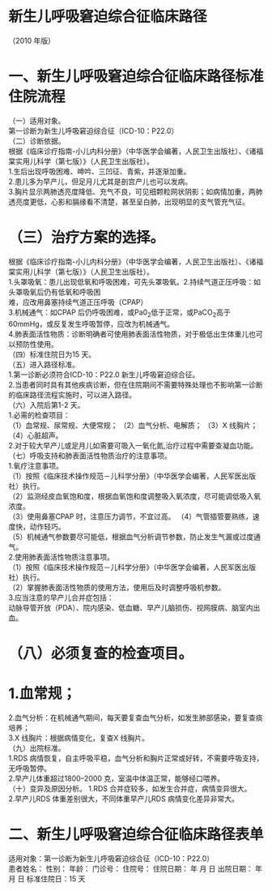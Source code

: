 # 新生儿呼吸窘迫综合征临床路径  
（2010 年版）  
#     一、新生儿呼吸窘迫综合征临床路径标准住院流程  
（一）适用对象。  
第一诊断为新生儿呼吸窘迫综合征（ICD-10：P22.0）  
（二）诊断依据。  
根据《临床诊疗指南-小儿内科分册》（中华医学会编著，人民卫生出版社）、《诸福棠实用儿科学（第七版）》（人民卫生出版社）。  
1.生后出现呼吸困难、呻吟、三凹征、青紫，并逐渐加重。  
2.患儿多为早产儿，但足月儿尤其是剖宫产儿也可以发病。  
3.胸片显示两肺透亮度降低、充气不良，可见细颗粒网状阴影；如病情加重，两肺透亮度更低，心影和膈缘看不清楚，甚至呈白肺，出现明显的支气管充气征。  
# （三）治疗方案的选择。  
根据《临床诊疗指南-小儿内科分册》（中华医学会编著，人民卫生出版社）、《诸福棠实用儿科学（第七版）》（人民卫生出版社）。  
1.头罩吸氧：患儿出现低氧和呼吸困难，可先头罩吸氧。2.持续气道正压呼吸：如头罩吸氧后仍有低氧和呼吸困  
难，应改用鼻塞持续气道正压呼吸（CPAP）  
3.机械通气：如CPAP 后仍呼吸困难，或$\mathrm{Pa0_{2}}$低于正常，或$\mathrm{PaCO_{2}}$高于60mmHg，或反复发生呼吸暂停，应改为机械通气。  
4.肺表面活性物质：诊断明确者可使用肺表面活性物质，对于极低出生体重儿也可以预防性使用。  
（四）标准住院日为15 天。  
（五）进入路径标准。  
1.第一诊断必须符合ICD-10：P22.0 新生儿呼吸窘迫综合征。  
2.当患者同时具有其他疾病诊断，但在住院期间不需要特殊处理也不影响第一诊断的临床路径流程实施时，可以进入路径。  
（六）入院后第1-2 天。  
1.必需的检查项目：  
（1）血常规、尿常规、大便常规； （2）血气分析、电解质； （3）X 线胸片； （4）心脏超声。  
2.对于较大早产儿或足月儿如需要可吸入一氧化氮,治疗过程中需要查凝血功能。  
（七）呼吸支持和肺表面活性物质治疗的注意事项。  
1.氧疗注意事项。  
（1）按照《临床技术操作规范－儿科学分册》（中华医学会编著，人民军医出版社）执行。  
（2）监测经皮血氧饱和度，根据血氧饱和度调整吸入氧浓度，尽可能调低吸入氧浓度。  
（3）使用鼻塞CPAP 时，注意压力调节，不宜过高。 （4）气管插管要熟练，速度快，动作轻巧。  
（5）机械通气参数要尽可能低，根据血气分析调节参数，防止发生气漏或过度通气。  
2.使用肺表面活性物质注意事项。  
（1）按照《临床技术操作规范－儿科学分册》（中华医学会编著，人民军医出版社）执行。  
（2）掌握肺表面活性物质的使用方法，使用后及时调整呼吸机参数。  
3.应当注意的早产儿合并症包括：  
动脉导管开放（PDA）、院内感染、低血糖、早产儿脑损伤、视网膜病、脑室内出血。  
# （八）必须复查的检查项目。  
# 1.血常规；  
2.血气分析：在机械通气期间，每天要复查血气分析，如发生肺部感染，要复查痰培养；  
3.X 线胸片：根据病情变化，复查X 线胸片。  
（九）出院标准。  
1.RDS 病情恢复，自主呼吸平稳，血气分析和胸片正常或好转，不需要呼吸支持，无呼吸暂停。  
2.早产儿体重超过1800–2000 克，室温中体温正常，能够经口喂养。  
（十）变异及原因分析。 1.RDS 合并症较多，如发生合并症，病情变异很大。  
2.早产儿RDS 体重差别很大，不同体重早产儿RDS 病情变化差异非常大。  
# 二、新生儿呼吸窘迫综合征临床路径表单  
适用对象：第一诊断为新生儿呼吸窘迫综合征（ICD-10：P22.0）  
患者姓名：           性别：         年龄：     门诊号：       住院号：         住院日期：      年   月   日    出院日期：     年   月   日  标准住院日：15 天  

